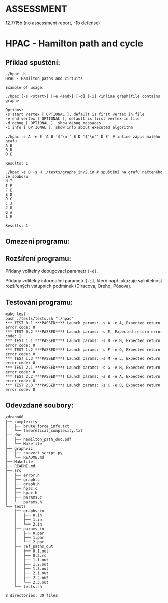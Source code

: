 ASSESSMENT 
==========

12.7/15b (no assessment report, -1b defense)

HPAC - Hamilton path and cycle
==============================

## Příklad spuštění:

```
./hpac -h
HPAC - Hamilton paths and cirtuits

Example of usage:

./hpac [-s <start>] [-e <end>] [-d] [-i] <inline graph|file contains graph>

Options:
-s start vertex [ OPTIONAL ], default is first vertex in file
-e end vertex [ OPTIONAL ], default is first vertex in file
-d debug [ OPTIONAL ], show debug messages
-i info [ OPTIONAL ], show info about executed algorithm
```

```
./hpac -s A -e E 'A B '$'\n'' B D '$'\n'' D E' # inline zápis malého grafu
A B
B D
D E

Results: 1
```

```
./hpac -e B -s H ./tests/graphs_in/2.in # spuštění na grafu načteného ze souboru
H I
I F
F E
E D
D C
C J
J G
G A
A B

Results: 1
```

## Omezení programu:

## Rozšíření programu:

Přidaný volitelný debugovací parametr `[-d]`.

Přidaný volitelný informační parametr `[-i]`, který např. ukazuje splnitelnost rozšířených vstupních podmínek (Diracova, Oreho, Pósova).

## Testování programu:

```
make test
bash ./tests/tests.sh "./hpac"
*** TEST 0.1 ***PASSED***! Launch params: -s A -e A, Expected return error code: 0
*** TEST 0.2 ***PASSED***! Launch params: -s E, Expected return error code: 1
*** TEST 1.1 ***PASSED***! Launch params: -s B -e H, Expected return error code: 0
*** TEST 1.2 ***PASSED***! Launch params: -s F -e O, Expected return error code: 0
*** TEST 1.3 ***PASSED***! Launch params: -s M -e L, Expected return error code: 0
*** TEST 2.1 ***PASSED***! Launch params: -s G -e H, Expected return error code: 0
*** TEST 2.2 ***PASSED***! Launch params: -s B -e A, Expected return error code: 0
*** TEST 2.3 ***PASSED***! Launch params: -s C -e B, Expected return error code: 0
```

## Odevzdané soubory:

```
xdrahn00
├── complexity
│   ├── brute_force_info.txt
│   └── theoretical_complexity.txt
├── doc
│   ├── hamilton_path_doc.pdf
│   └── Makefile
├── graphviz
│   ├── convert_script.py
│   └── README.md
├── Makefile
├── README.md
├── src
│   ├── error.h
│   ├── graph.c
│   ├── graph.h
│   ├── hpac.c
│   ├── hpac.h
│   ├── params.c
│   └── params.h
└── tests
    ├── graphs_in
    │   ├── 0.in
    │   ├── 1.in
    │   └── 2.in
    ├── params_in
    │   ├── 0.par
    │   ├── 1.par
    │   └── 2.par
    ├── ref_paths_out
    │   ├── 0.1.out
    │   ├── 0.2.rc
    │   ├── 1.1.out
    │   ├── 1.2.out
    │   ├── 1.3.out
    │   ├── 2.1.out
    │   ├── 2.2.out
    │   └── 2.3.out
    └── tests.sh

8 directories, 30 files
```
